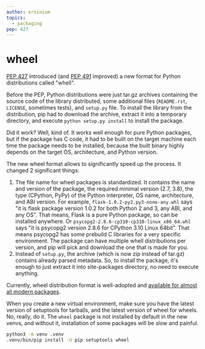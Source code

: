 ```yaml
---
author: orsinium
topics:
  - packaging
pep: 427
---
```


# wheel

[PEP 427](https://peps.python.org/pep-0427/) introduced (and [PEP 491](https://peps.python.org/pep-0491/) improved) a new format for Python distributions called "whell".

Before the PEP, Python distributions were just tar.gz archives containing the source code of the library distributed, some additional files (`README.rst`, `LICENSE`, sometimes tests), and `setup.py` file. To install the library from the distribution, pip had to download the archive, extract it into a temporary directory, and execute `python setup.py install` to install the package.

Did it work? Well, kind of. It works well enough for pure Python packages, but if the package has C code, it had to be built on the target machine each time the package needs to be installed, because the built binary highly depends on the target OS, architecture, and Python version.

The new wheel format allows to significantly speed up the process. It changed 2 significant things:

1. The file name for wheel packages is standardized. It contains the name and version of the package, the required minimal version (2.7, 3.8), the type (CPython, PyPy) of the Python interpreter, OS name, architecture, and ABI version. For example, `flask-1.0.2-py2.py3-none-any.whl` says "it is flask package version 1.0.2 for both Python 2 and 3, any ABI, and any OS". That means, Flask is a pure Python package, so can be installed anywhere. Or `psycopg2-2.8.6-cp310-cp310-linux_x86_64.whl` says "it is psycopg2 version 2.8.6 for CPython 3.10 Linux 64bit". That means psycopg2 has some prebuild C libraries for a very specific environment. The package can have multiple whell distributions per version, and pip will pick and download the one that is made for you.
2. Instead of `setup.py`, the archive (which is now zip instead of tar.gz) contains already parsed metadata. So, to install the package, it's enough to just extract it into site-packages directory, no need to execute anything.

Currently, wheel distribution format is well-adopted and [available for almost all modern packages](https://pythonwheels.com/).

When you create a new virtual environment, make sure you have the latest version of setuptools for tarballs, and the latest version of wheel for wheels. No, really, do it. The `wheel` package is not installed by default in the new venvs, and without it, installation of some packages will be slow and painful.

```bash
python3 -m venv .venv
.venv/bin/pip install -U pip setuptools wheel
```
